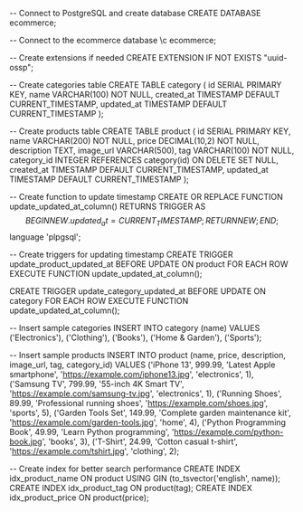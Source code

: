 
-- Connect to PostgreSQL and create database
CREATE DATABASE ecommerce;

-- Connect to the ecommerce database
\c ecommerce;

-- Create extensions if needed
CREATE EXTENSION IF NOT EXISTS "uuid-ossp";

-- Create categories table
CREATE TABLE category (
    id SERIAL PRIMARY KEY,
    name VARCHAR(100) NOT NULL,
    created_at TIMESTAMP DEFAULT CURRENT_TIMESTAMP,
    updated_at TIMESTAMP DEFAULT CURRENT_TIMESTAMP
);

-- Create products table
CREATE TABLE product (
    id SERIAL PRIMARY KEY,
    name VARCHAR(200) NOT NULL,
    price DECIMAL(10,2) NOT NULL,
    description TEXT,
    image_url VARCHAR(500),
    tag VARCHAR(100) NOT NULL,
    category_id INTEGER REFERENCES category(id) ON DELETE SET NULL,
    created_at TIMESTAMP DEFAULT CURRENT_TIMESTAMP,
    updated_at TIMESTAMP DEFAULT CURRENT_TIMESTAMP
);

-- Create function to update timestamp
CREATE OR REPLACE FUNCTION update_updated_at_column()
RETURNS TRIGGER AS $$
BEGIN
    NEW.updated_at = CURRENT_TIMESTAMP;
    RETURN NEW;
END;
$$ language 'plpgsql';

-- Create triggers for updating timestamp
CREATE TRIGGER update_product_updated_at
    BEFORE UPDATE ON product
    FOR EACH ROW
    EXECUTE FUNCTION update_updated_at_column();

CREATE TRIGGER update_category_updated_at
    BEFORE UPDATE ON category
    FOR EACH ROW
    EXECUTE FUNCTION update_updated_at_column();

-- Insert sample categories
INSERT INTO category (name) VALUES
    ('Electronics'),
    ('Clothing'),
    ('Books'),
    ('Home & Garden'),
    ('Sports');

-- Insert sample products
INSERT INTO product (name, price, description, image_url, tag, category_id) VALUES
    ('iPhone 13', 999.99, 'Latest Apple smartphone', 'https://example.com/iphone13.jpg', 'electronics', 1),
    ('Samsung TV', 799.99, '55-inch 4K Smart TV', 'https://example.com/samsung-tv.jpg', 'electronics', 1),
    ('Running Shoes', 89.99, 'Professional running shoes', 'https://example.com/shoes.jpg', 'sports', 5),
    ('Garden Tools Set', 149.99, 'Complete garden maintenance kit', 'https://example.com/garden-tools.jpg', 'home', 4),
    ('Python Programming Book', 49.99, 'Learn Python programming', 'https://example.com/python-book.jpg', 'books', 3),
    ('T-Shirt', 24.99, 'Cotton casual t-shirt', 'https://example.com/tshirt.jpg', 'clothing', 2);

-- Create index for better search performance
CREATE INDEX idx_product_name ON product USING GIN (to_tsvector('english', name));
CREATE INDEX idx_product_tag ON product(tag);
CREATE INDEX idx_product_price ON product(price);
